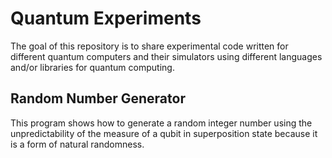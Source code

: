 # Quantum Experiments
The goal of this repository is to share experimental code written for different quantum computers and their simulators using different languages and/or libraries for quantum computing.

## Random Number Generator
This program shows how to generate a random integer number using the unpredictability of the measure of a qubit in superposition state because it is a form of natural randomness.

